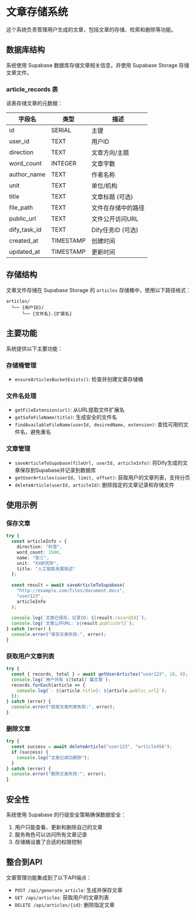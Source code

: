 # 文章存储系统

这个系统负责管理用户生成的文章，包括文章的存储、检索和删除等功能。

## 数据库结构

系统使用 Supabase 数据库存储文章相关信息，并使用 Supabase Storage 存储文章文件。

### article_records 表

该表存储文章的元数据：

| 字段名 | 类型 | 描述 |
|--------|------|------|
| id | SERIAL | 主键 |
| user_id | TEXT | 用户ID |
| direction | TEXT | 文章方向/主题 |
| word_count | INTEGER | 文章字数 |
| author_name | TEXT | 作者名称 |
| unit | TEXT | 单位/机构 |
| title | TEXT | 文章标题 (可选) |
| file_path | TEXT | 文件在存储中的路径 |
| public_url | TEXT | 文件公开访问URL |
| dify_task_id | TEXT | Dify任务ID (可选) |
| created_at | TIMESTAMP | 创建时间 |
| updated_at | TIMESTAMP | 更新时间 |

## 存储结构

文章文件存储在 Supabase Storage 的 `articles` 存储桶中，使用以下路径格式：

```
articles/
  └── {用户ID}/
      └── {文件名}.{扩展名}
```

## 主要功能

系统提供以下主要功能：

### 存储桶管理

- `ensureArticlesBucketExists()`: 检查并创建文章存储桶

### 文件名处理

- `getFileExtension(url)`: 从URL提取文件扩展名
- `getSafeFileName(title)`: 生成安全的文件名
- `findAvailableFileName(userId, desiredName, extension)`: 查找可用的文件名，避免重名

### 文章管理

- `saveArticleToSupabase(fileUrl, userId, articleInfo)`: 将Dify生成的文章保存到Supabase并记录到数据库
- `getUserArticles(userId, limit, offset)`: 获取用户的文章列表，支持分页
- `deleteArticle(userId, articleId)`: 删除指定的文章记录和存储文件

## 使用示例

### 保存文章

```typescript
try {
  const articleInfo = {
    direction: "科普",
    word_count: 1500,
    name: "张三",
    unit: "XX研究所",
    title: "人工智能发展简述"
  };
  
  const result = await saveArticleToSupabase(
    "http://example.com/files/document.docx",
    "user123",
    articleInfo
  );
  
  console.log(`文章已保存，记录ID: ${result.recordId}`);
  console.log(`文章公开URL: ${result.publicUrl}`);
} catch (error) {
  console.error("保存文章失败:", error);
}
```

### 获取用户文章列表

```typescript
try {
  const { records, total } = await getUserArticles("user123", 10, 0);
  console.log(`用户共有 ${total} 篇文章`);
  records.forEach(article => {
    console.log(`- ${article.title}: ${article.public_url}`);
  });
} catch (error) {
  console.error("获取文章列表失败:", error);
}
```

### 删除文章

```typescript
try {
  const success = await deleteArticle("user123", "article456");
  if (success) {
    console.log("文章已成功删除");
  }
} catch (error) {
  console.error("删除文章失败:", error);
}
```

## 安全性

系统使用 Supabase 的行级安全策略确保数据安全：

1. 用户只能查看、更新和删除自己的文章
2. 服务角色可以访问所有文章记录
3. 存储桶设置了合适的权限控制

## 整合到API

文章管理功能集成到了以下API端点：

- `POST /api/generate_article`: 生成并保存文章
- `GET /api/articles`: 获取用户的文章列表
- `DELETE /api/articles/{id}`: 删除指定文章 